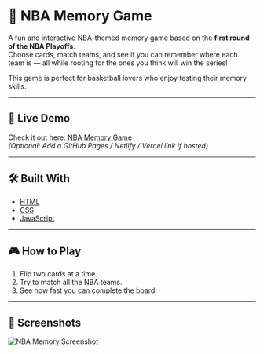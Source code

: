 # 🏀 NBA Memory Game

A fun and interactive NBA-themed memory game based on the **first round of the NBA Playoffs**.  
Choose cards, match teams, and see if you can remember where each team is — all while rooting for the ones you think will win the series!

This game is perfect for basketball lovers who enjoy testing their memory skills.

---

## 🚀 Live Demo

Check it out here: [NBA Memory Game](https://github.com/DQuaya/NBA-Memory)  
*(Optional: Add a GitHub Pages / Netlify / Vercel link if hosted)*

---

## 🛠️ Built With

- [HTML](https://developer.mozilla.org/en-US/docs/Web/HTML)
- [CSS](https://developer.mozilla.org/en-US/docs/Web/CSS)
- [JavaScript](https://developer.mozilla.org/en-US/docs/Web/JavaScript)

---

## 🎮 How to Play

1. Flip two cards at a time.
2. Try to match all the NBA teams.
3. See how fast you can complete the board!

---

## 📸 Screenshots   
![NBA Memory Screenshot](/Screenshot%202025-04-20%20at%2011.26.45 PM.png)
